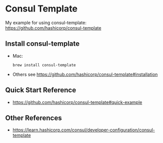 # Consul Template

My example for using consul-template: https://github.com/hashicorp/consul-template

## Install consul-template
* Mac:
  ```
  brew install consul-template
  ```
* Others see https://github.com/hashicorp/consul-template#installation


## Quick Start Reference
* https://github.com/hashicorp/consul-template#quick-example

## Other References
* https://learn.hashicorp.com/consul/developer-configuration/consul-template
